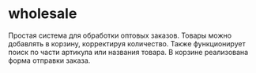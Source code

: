 # wholesale
Простая система для обработки оптовых заказов. Товары можно добавлять в корзину, корректируя количество. Также функционирует поиск по части артикула или названия товара. В корзине реализована форма отправки заказа.
